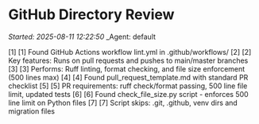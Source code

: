 # GitHub Directory Review
_Started: 2025-08-11 12:22:50_
_Agent: default

[1] [1] Found GitHub Actions workflow lint.yml in .github/workflows/
[2] [2] Key features: Runs on pull requests and pushes to main/master branches
[3] [3] Performs: Ruff linting, format checking, and file size enforcement (500 lines max)
[4] [4] Found pull_request_template.md with standard PR checklist
[5] [5] PR requirements: ruff check/format passing, 500 line file limit, updated tests
[6] [6] Found check_file_size.py script - enforces 500 line limit on Python files
[7] [7] Script skips: .git, .github, venv dirs and migration files
